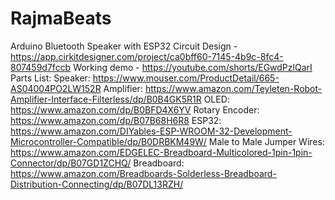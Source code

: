 # RajmaBeats
Arduino Bluetooth Speaker with ESP32
Circuit Design - https://app.cirkitdesigner.com/project/ca0bff60-7145-4b9c-8fc4-807459d7fccb
Working demo - https://youtube.com/shorts/EGwdPzlQarI
Parts List:
Speaker: https://www.mouser.com/ProductDetail/665-AS04004PO2LW152R 
Amplifier: https://www.amazon.com/Teyleten-Robot-Amplifier-Interface-Filterless/dp/B0B4GK5R1R
OLED: https://www.amazon.com/dp/B0BFD4X6YV 
Rotary Encoder: https://www.amazon.com/dp/B07B68H6R8 
ESP32:
https://www.amazon.com/DIYables-ESP-WROOM-32-Development-Microcontroller-Compatible/dp/B0DRBKM49W/ 
Male to Male Jumper Wires: https://www.amazon.com/EDGELEC-Breadboard-Multicolored-1pin-1pin-Connector/dp/B07GD1ZCHQ/ 
Breadboard: https://www.amazon.com/Breadboards-Solderless-Breadboard-Distribution-Connecting/dp/B07DL13RZH/ 
